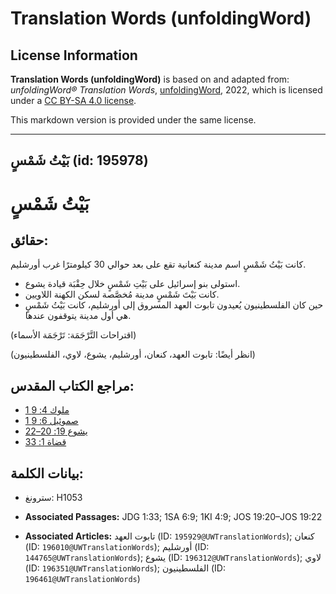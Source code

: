 # Translation Words (unfoldingWord)

## License Information

**Translation Words (unfoldingWord)** is based on and adapted from: _unfoldingWord® Translation Words_, [unfoldingWord](https://unfoldingword.org/utw), 2022, which is licensed under a [CC BY-SA 4.0 license](https://creativecommons.org/licenses/by-sa/4.0/legalcode.en).

This markdown version is provided under the same license.



--------------------------------

## بَيْتُ شَمْسٍ (id: 195978)

بَيْتُ شَمْسٍ
=============

حقائق:
------

كانت بَيْتُ شَمْسٍ اسم مدينة كنعانية تقع على بعد حوالي 30 كيلومترًا غرب أورشليم.

* استولى بنو إسرائيل على بَيْتِ شَمْسٍ خلال حِقْبَة قيادة يشوع.
* كانت بَيْتَ شَمْسٍ مدينة مُخصَّصة لسكن الكهنة اللاويين.
* حين كان الفلسطينيون يُعيدون تابوت العهد المسروق إلى أورشليم، كانت بَيْتُ شَمْسٍ هي أول مدينة يتوقفون عندها.

(اقتراحات التَّرْجَمَة: تَرْجَمَة الأسماء)

(انظر أيضًا: تابوت العهد، كنعان، أورشليم، يشوع، لاوي، الفلسطينيون)

مراجع الكتاب المقدس:
--------------------

* [1 ملوك 4: 9](https://ref.ly/1Kgs4:9)
* [1 صموئيل 6: 9](https://ref.ly/1Sam6:9)
* [يشوع 19: 20–22](https://ref.ly/Josh19:20-Josh19:22)
* [قضاة 1: 33](https://ref.ly/Judg1:33)

بيانات الكلمة:
--------------

* سترونغ: H1053

* **Associated Passages:** JDG 1:33; 1SA 6:9; 1KI 4:9; JOS 19:20–JOS 19:22
* **Associated Articles:** تابوت العهد (ID: `195929@UWTranslationWords`); كنعان (ID: `196010@UWTranslationWords`); أورشليم (ID: `144765@UWTranslationWords`); يشوع (ID: `196312@UWTranslationWords`); لاوي (ID: `196351@UWTranslationWords`); الفلسطينيون (ID: `196461@UWTranslationWords`)

